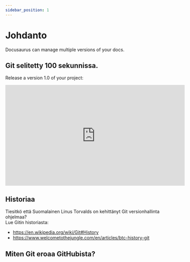 ```yaml
---
sidebar_position: 1
---
```


# Johdanto

Docusaurus can manage multiple versions of your docs.

## Git selitetty 100 sekunnissa.

Release a version 1.0 of your project:

<iframe width="560" height="315" src="https://www.youtube-nocookie.com/embed/hwP7WQkmECE" title="YouTube video player" frameborder="0" allow="accelerometer; autoplay; clipboard-write; encrypted-media; gyroscope; picture-in-picture" allowfullscreen></iframe>

## Historiaa

Tiesitkö että Suomalainen Linus Torvalds on kehittänyt Git versionhallinta ohjelmaa?  
Lue Gitin historiasta:   
- https://en.wikipedia.org/wiki/Git#History
- https://www.welcometothejungle.com/en/articles/btc-history-git

## Miten Git eroaa GitHubista?
